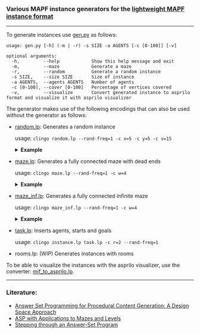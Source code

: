 ### Various MAPF instance generators for the [lightweight MAPF instance format](https://github.com/krr-up/mapf-instance-format)
___

To generate instances use [gen.py](https://github.com/krr-up/mapf-instance-generators/blob/main/gen.py) as follows:

```
usage: gen.py [-h] (-m | -r) -s SIZE -a AGENTS [-c [0-100]] [-v]

optional arguments:
  -h,         --help            Show this help message and exit
  -m,         --maze            Generate a maze
  -r,         --random          Generate a random instance
  -s SIZE,    --size SIZE       Size of instance
  -a AGENTS,  --agents AGENTS   Number of agents
  -c [0-100], --cover [0-100]   Percentage of vertices covered
  -v,         --visualize       Convert generated instance to asprilo format and visualize it with asprilo visualizer
  ```
The generator makes use of the following encodings that can also be used without the generator as follows:

- [random.lp](https://github.com/krr-up/mapf-instance-generators/blob/main/encodings/random.lp): Generates a random instance

  usage: `clingo random.lp --rand-freq=1 -c x=5 -c y=5 -c v=15`
  <details><summary><strong>Example</strong></summary>
  
  ![example of a random instance](https://github.com/krr-up/mapf-instance-generators/blob/main/examples/random.png "random instance example")
  
  </details>
  
- [maze.lp](https://github.com/krr-up/mapf-instance-generators/blob/main/encodings/maze.lp): Generates a fully connected maze with dead ends

  usage: `clingo maze.lp --rand-freq=1 -c w=4`
  <details><summary><strong>Example</strong></summary>
  
  ![example of a maze](https://github.com/krr-up/mapf-instance-generators/blob/main/examples/maze.png "maze example")
  
  </details>

- [maze_inf.lp](https://github.com/krr-up/mapf-instance-generators/blob/main/encodings/maze_inf.lp): Generates a fully connected infinite maze

  usage: `clingo maze_inf.lp --rand-freq=1 -c w=4`
  <details><summary><strong>Example</strong></summary>
  
  ![example of a maze](https://github.com/krr-up/mapf-instance-generators/blob/main/examples/maze_inf.png "infinite maze example")
  
  </details>
  
- [task.lp](https://github.com/krr-up/mapf-instance-generators/blob/main/encodings/task.lp): Inserts agents, starts and goals

  usage: `clingo instance.lp task.lp -c r=2 --rand-freq=1`

- rooms.lp: (WIP) Generates instances with rooms

To be able to visualize the instances with the asprilo visualizer, use the converter: [mif_to_asprilo.lp](https://github.com/krr-up/mapf-instance-format/blob/main/mif_to_asprilo.lp).
___
### Literature:
- [Answer Set Programming for Procedural Content Generation: A Design Space Approach](https://doi.org/10.1109/TCIAIG.2011.2158545)
- [ASP with Applications to Mazes and Levels](https://doi.org/10.1007/978-3-319-42716-4_8)
- [Stepping through an Answer-Set Program](https://doi.org/10.1007/978-3-642-20895-9_13)
